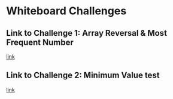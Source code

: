 # Whiteboard Challenges

## Link to Challenge 1: Array Reversal & Most Frequent Number

[link](Whiteboard-Challenges/Challenge-1/README.md)

## Link to Challenge 2: Minimum Value test

[link](Whiteboard-Challenges/Challenge-2/README.md)
